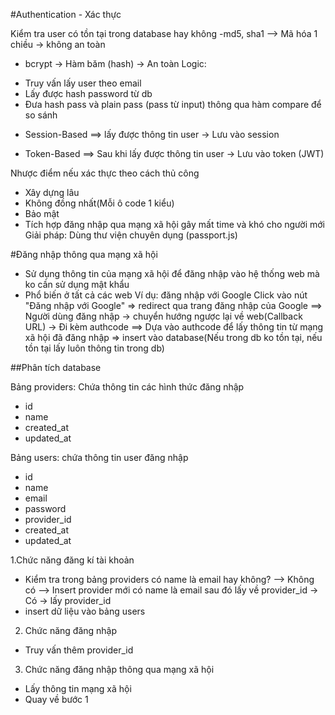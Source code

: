 #Authentication - Xác thực

Kiểm tra user có tồn tại trong database hay không
-md5, sha1 --> Mã hóa 1 chiều -> không an toàn
- bcrypt -> Hàm băm (hash) -> An toàn
Logic:
+ Truy vấn lấy user theo email
+ Lấy được hash password từ db
+ Đưa hash pass và plain pass (pass từ input) thông qua hàm compare để so sánh

- Session-Based
==> lấy được thông tin user -> Lưu vào session

- Token-Based
==> Sau khi lấy được thông tin user -> Lưu vào token (JWT)

Nhược điểm nếu xác thực theo cách thủ công
- Xây dựng lâu
- Không đồng nhất(Mỗi ô code 1 kiểu)
- Bảo mật
- Tích hợp đăng nhập qua mạng xã hội gây mất time và khó cho người mới
Giải pháp: Dùng thư viện chuyên dụng (passport.js)

#Đăng nhập thông qua mạng xã hội
- Sử dụng thông tin của mạng xã hội để đăng nhập vào hệ thống web mà ko cần sử dụng mật khẩu
- Phổ biến ở tất cả các web
Ví dụ: đăng nhập với Google
Click vào nút "Đăng nhập với Google" => redirect qua trang đăng nhập của Google ==> Người dùng đăng nhập -> chuyển hướng ngược lại về web(Callback URL) -> Đi kèm authcode ==> Dựa vào authcode để lấy thông tin từ mạng xã hội đã đăng nhập => insert vào database(Nếu trong db ko tồn tại, nếu tồn tại lấy luôn thông tin trong db)

##Phân tích database

Bảng providers: Chứa thông tin các hình thức đăng nhập
- id
- name
- created_at
- updated_at

Bảng users: chứa thông tin user đăng nhập
- id
- name
- email
- password
- provider_id
- created_at
- updated_at

1.Chức năng đăng kí tài khoản
- Kiểm tra trong bảng providers có name là email hay không?
--> Không có --> Insert provider mới có name là email sau đó lấy về provider_id
-> Có -> lấy provider_id
- insert dữ liệu vào bảng users

2. Chức năng đăng nhập
- Truy vấn thêm provider_id

3. Chức năng đăng nhập thông qua mạng xã hội
- Lấy thông tin mạng xã hội
- Quay về bước 1

<!-- passport-google-oauth20 -->
